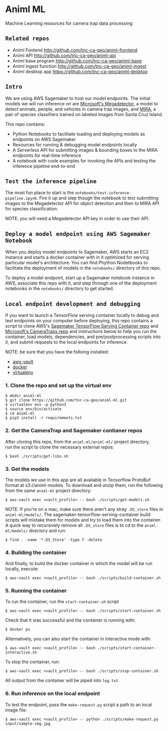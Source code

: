 # Animl ML
Machine Learning resources for camera trap data processing

## `Related repos`
- Animl Fontend           http://github.com/tnc-ca-geo/animl-frontend
- Animl API               http://github.com/tnc-ca-geo/animl-api
- Animl base program      http://github.com/tnc-ca-geo/animl-base
- Animl ingest function   http://github.com/tnc-ca-geo/animl-ingest
- Animl desktop app       https://github.com/tnc-ca-geo/animl-desktop

## `Intro`

We are using AWS Sagemaker to host our model endpoints. The initial models
we will run inference on are 
[Microsoft's Megadetector](https://github.com/microsoft/CameraTraps/blob/master/megadetector.md),
a model to detect animals, people, and vehicles in camera trap images, and 
[MIRA](https://github.com/tnc-ca-geo/mira), a pair of species classifiers 
trained on labeled images from Santa Cruz Island.

This repo contains: 
  - Python Notebooks to facilitate loading and deploying models as endpoints on 
  AWS Sagemaker
  - Resources for running & debugging model endpoints locally
  - A Serverless API for submitting images & bounding boxes to the MIRA 
  endpoints for real-time inference
  - A notebook with code examples for invoking the APIs and testing the 
  inference pipeline end-to-end

## `Test the inference pipeline`

The most fun place to start is the 
```notebooks/test-inference-pipeline.ipynb```. Fire it up and step though the 
notebook to test submitting images to the Megadetector API for object detection 
and then to MIRA API for species classification.

NOTE: you will need a Megadetector API key in order to use their API. 

## `Deploy a model endpoint using AWS Sagemaker Notebook`

When you deploy model endpoints to Sagemaker, AWS starts an EC2 instance and 
starts a docker container with in it optimized for serving particular model's 
architecture. You can find Phython Nodetbooks to facilitate the deployment of 
models in the ```notebooks/``` directory of this repo.

To deploy a model endpoint, start up a Sagemaker notebook instance in AWS, 
associate this repo with it, and step through one of the deployment notebooks 
in the ```notebooks/``` directory to get started.

## `Local endpoint development and debugging`

If you want to launch a TensorFlow serving container locally 
to debug and test endpoints on your computer before deploying, this repo 
contains a script to clone AWS's 
[Sagemaker TensorFlow Serving Container repo](https://github.com/aws/sagemaker-tensorflow-serving-container/) 
and [Microsoft's CameraTraps repo](https://github.com/microsoft/CameraTraps) 
and instructions below to help you run the container, load models, dependencies, 
and pre/postprocessing scripts into it, and submit requests to the local 
endpoints for inference.

NOTE: be sure that you have the folloing installed:
 - [aws-vault](https://github.com/99designs/aws-vault)
 - [docker](https://docs.docker.com/docker-for-mac/install/) 
 - [virtualenv](https://virtualenv.pypa.io/en/latest/) 

### 1. Clone the repo and set up the virtual env

```
$ mkdir animl-ml
$ git clone https://github.com/tnc-ca-geo/animl-ml.git
$ virtualenv env -p python3
$ source env/bin/activate
$ cd animl-ml
$ pip3 install -r requirements.txt
```

### 2. Get the CameraTrap and Sagemaker contianer repos

After cloning this repo, from the ```animl-ml/animl-ml/``` project directory,  
run the script to clone the necessary external repos:
```
$ bash ./scripts/get-libs.sh
```

### 3. Get the models

The models we use in this app are all available in Tensorflow ProtoBuf format 
at s3://animl-models. To download and unzip them, run the following from the 
same ```animl-ml``` project directory:
```
$ aws-vault exec <vault_profile> -- bash ./scripts/get-models.sh
```

NOTE: If you're on a mac, make sure there aren't any stray ```.DS_store``` 
files in ```animl-ml/models/```. The sagemaker-tensorflow-serving-container 
build scripts will mistake them for models and try to load them into the 
container. A quick way to recursively remove all ```.DS_store``` files is to 
cd to the ```animl-ml/models/``` directory and run: 
```
$ find . -name '*.DS_Store' -type f -delete
```

### 4. Building the container

And finally, to build the docker container in which the model will be run 
locally, execute:
```
$ aws-vault exec <vault_profile> -- bash ./scripts/build-container.sh
```

### 5. Running the container

To run the container, run the ```start-container.sh``` script
```
$ aws-vault exec <vault_profile> -- bash ./scripts/start-container.sh
```

Check that it was successful and the container is running with:
```
$ docker ps
``` 

Alternatively, you can also start the container in interactive mode with:
```
$ aws-vault exec <vault_profile> -- bash ./scripts/start-container-interactive.sh
```

To stop the container, run:
```
$ aws-vault exec <vault_profile> -- bash ./scripts/stop-container.sh
```

All output from the container will be piped into ```log.txt```.

### 6. Run inference on the local endpoint
To test the endpoint, pass the ```make-request.py``` script a path to an local 
image file:
```
$ aws-vault exec <vault_profile> -- python ./scripts/make-request.py input/sample-img.jpg
```